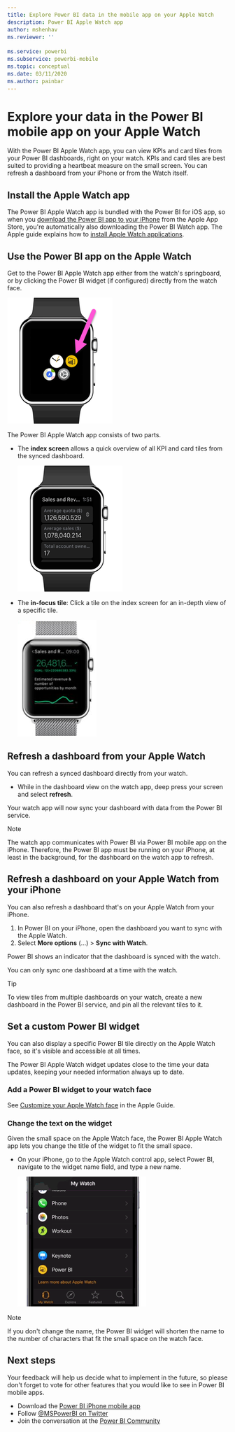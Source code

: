 ```yaml
---
title: Explore Power BI data in the mobile app on your Apple Watch
description: Power BI Apple Watch app
author: mshenhav
ms.reviewer: ''

ms.service: powerbi
ms.subservice: powerbi-mobile
ms.topic: conceptual
ms.date: 03/11/2020
ms.author: painbar
---
```

# Explore your data in the Power BI mobile app on your Apple Watch
With the Power BI Apple Watch app, you can view KPIs and card tiles from your Power BI dashboards, right on your watch. KPIs and card tiles are best suited to providing a heartbeat measure on the small screen. You can refresh a dashboard from your iPhone or from the Watch itself.

## Install the Apple Watch app
The Power BI Apple Watch app is bundled with the Power BI for iOS app, so when you [download the Power BI app to your iPhone](https://go.microsoft.com/fwlink/?LinkId=522062 "Download the iPhone app") from the Apple App Store, you're automatically also downloading the Power BI Watch app. The Apple guide explains how to [install Apple Watch applications](https://support.apple.com/HT204784).

## Use the Power BI app on the Apple Watch
Get to the Power BI Apple Watch app either from the watch's springboard, or by clicking the Power BI widget (if configured) directly from the watch face.

![Apple watch](./media/mobile-apple-watch/pbi_aplwatch_complicatn240arrow.png)

The Power BI Apple Watch app consists of two parts.

* The **index screen** allows a quick overview of all KPI and card tiles from the synced dashboard.
  
  ![Apple watch](./media/mobile-apple-watch/pbi_aplwatch_indexscreen240.png)
* The **in-focus tile**: Click a tile on the index screen for an in-depth view of a specific tile.
  
  ![Apple watch](./media/mobile-apple-watch/pbi_aplwatch_kpi.png)

## Refresh a dashboard from your Apple Watch
You can refresh a synced dashboard directly from your watch.

* While in the dashboard view on the watch app, deep press your screen and select **refresh**.

Your watch app will now sync your dashboard with data from the Power BI service.

> [!NOTE]
> The watch app communicates with Power BI via Power BI mobile app on the iPhone. Therefore, the Power BI app must be running on your iPhone, at least in the background, for the dashboard on the watch app to refresh.
> 
> 

## Refresh a dashboard on your Apple Watch from your iPhone
You can also refresh a dashboard that's on your Apple Watch from your iPhone.

1. In Power BI on your iPhone, open the dashboard you want to sync with the Apple Watch. 
2. Select **More options** (...) > **Sync with Watch**.

Power BI shows an indicator that the dashboard is synced with the watch.

You can only sync one dashboard at a time with the watch.

> [!TIP]
> To view tiles from multiple dashboards on your watch, create a new dashboard in the Power BI service, and pin all the relevant tiles to it.
> 
> 

## Set a custom Power BI widget
You can also display a specific Power BI tile directly on the Apple Watch face, so it's visible and accessible at all times.

The Power BI Apple Watch widget updates close to the time your data updates, keeping your needed information always up to date.

### Add a Power BI widget to your watch face
See [Customize your Apple Watch face](https://support.apple.com/HT205536) in the Apple Guide.

### Change the text on the widget
Given the small space on the Apple Watch face, the Power BI Apple Watch app lets you change the title of the widget to fit the small space.

* On your iPhone, go to the Apple Watch control app, select Power BI, navigate to the widget name field, and type a new name.
  
  ![Apple watch](./media/mobile-apple-watch/pbi_aplwatch_oniphone.png)

> [!NOTE]
> If you don't change the name, the Power BI widget will shorten the name to the number of characters that fit the small space on the watch face. 
> 
> 

## Next steps
Your feedback will help us decide what to implement in the future, so please don't forget to vote for other features that you would like to see in Power BI mobile apps. 

* Download the [Power BI iPhone mobile app](https://go.microsoft.com/fwlink/?LinkId=522062)
* Follow [@MSPowerBI on Twitter](https://twitter.com/MSPowerBI)
* Join the conversation at the [Power BI Community](https://community.powerbi.com/)

